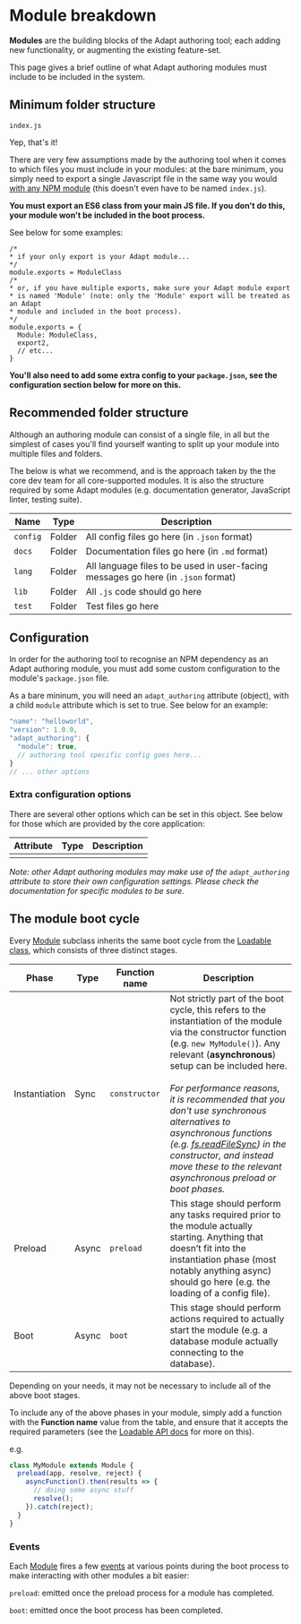 # Module breakdown
**Modules** are the building blocks of the Adapt authoring tool; each adding new functionality, or augmenting the existing feature-set.

This page gives a brief outline of what Adapt authoring modules must include to be included in the system.

## Minimum folder structure
```
index.js
```
Yep, that's it!

There are very few assumptions made by the authoring tool when it comes to which files you must include in your modules: at the bare minimum, you simply need to export a single Javascript file in the same way you would [with any NPM module](https://docs.npmjs.com/files/package.json#main) (this doesn't even have to be named `index.js`).

**You must export an ES6 class from your main JS file. If you don't do this, your module won't be included in the boot process.**

See below for some examples:

```
/*
* if your only export is your Adapt module...
*/
module.exports = ModuleClass
/*
* or, if you have multiple exports, make sure your Adapt module export
* is named 'Module' (note: only the 'Module' export will be treated as an Adapt
* module and included in the boot process).
*/
module.exports = {
  Module: ModuleClass,
  export2,
  // etc...
}
```

**You'll also need to add some extra config to your `package.json`, see the configuration section below for more on this.**

## Recommended folder structure
Although an authoring module can consist of a single file, in all but the simplest of cases you'll find yourself wanting to split up your module into multiple files and folders.

The below is what we recommend, and is the approach taken by the the core dev team for all core-supported modules. It is also the structure required by some Adapt modules (e.g. documentation generator, JavaScript linter, testing suite).

| Name | Type | Description |
| ---- | ---- | ----------- |
| `config` | Folder | All config files go here (in `.json` format) |
| `docs` | Folder | Documentation files go here (in `.md` format) |
| `lang` | Folder | All language files to be used in user-facing messages go here (in `.json` format) |
| `lib` | Folder | All `.js` code should go here |
| `test` | Folder | Test files go here |

## Configuration
In order for the authoring tool to recognise an NPM dependency as an Adapt authoring module, you must add some custom configuration to the module's `package.json` file.

As a bare mininum, you will need an `adapt_authoring` attribute (object), with a child `module` attribute which is set to true. See below for an example:

```javascript
"name": "helloworld",
"version": 1.0.0,
"adapt_authoring": {
  "module": true,
  // authoring tool specific config goes here...
}
// ... other options
```
### Extra configuration options
There are several other options which can be set in this object. See below for those which are provided by the core application:

| Attribute | Type | Description |
| --------- | ---- | ----------- |
|  |  |  |

*Note: other Adapt authoring modules may make use of the `adapt_authoring` attribute to store their own configuration settings. Please check the documentation for specific modules to be sure.*

## The module boot cycle

Every [Module](../class/adapt_authoring_restructure/adapt-authoring-core/lib/module.js~Module.html) subclass inherits the same boot cycle from the [Loadable class](../class/adapt_authoring_restructure/adapt-authoring-core/lib/loadable.js~Loadable.html), which consists of three distinct stages.

| Phase | Type | Function name | Description |
| ----- | ---- | ------------- | ----------- |
| Instantiation | Sync | `constructor` | Not strictly part of the boot cycle, this refers to the instantiation of the module via the constructor function (e.g. `new MyModule()`). Any relevant (**asynchronous**) setup can be included here.<br><br/> *For performance reasons, it is recommended that you don't use synchronous alternatives to asynchronous functions (e.g. [fs.readFileSync](https://nodejs.org/api/fs.html#fs_fs_readfilesync_path_options)) in the constructor, and instead move these to the relevant asynchronous preload or boot phases.* |
| Preload | Async | `preload` | This stage should perform any tasks required prior to the module actually starting. Anything that doesn’t fit into the instantiation phase (most notably anything async) should go here (e.g. the loading of a config file). |
| Boot | Async | `boot` | This stage should perform actions required to actually start the module (e.g. a database module actually connecting to the database). |

Depending on your needs, it may not be necessary to include all of the above boot stages.

To include any of the above phases in your module, simply add a function with the **Function name** value from the table, and ensure that it accepts the required parameters (see the [Loadable API docs](../class/adapt_authoring_restructure/adapt-authoring-core/lib/loadable.js~Loadable.html) for more on this).

e.g.
```javascript
class MyModule extends Module {
  preload(app, resolve, reject) {
    asyncFunction().then(results => {
      // doing some async stuff
      resolve();
    }).catch(reject);
  }
}
```

### Events

Each [Module](../class/adapt_authoring_restructure/adapt-authoring-core/lib/module.js~Module.html) fires a few [events](../class/adapt_authoring_restructure/adapt-authoring-core/lib/events.js~Events.html) at various points during the boot process to make interacting with other modules a bit easier:

`preload`: emitted once the preload process for a module has completed.

`boot`: emitted once the boot process has been completed.
